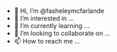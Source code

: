 - 👋 Hi, I’m @fasheleymcfarlande
- 👀 I’m interested in ...
- 🌱 I’m currently learning ...
- 💞️ I’m looking to collaborate on ...
- 📫 How to reach me ...

<!---
fasheleymcfarlande/fasheleymcfarlande is a ✨ special ✨ repository because its `README.md` (this file) appears on your GitHub profile.
You can click the Preview link to take a look at your changes.
--->
